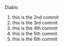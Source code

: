 Diablo

1. this is the 2nd commit
2. this is the 3rd commit
3. this is the 4th commit
4. this is the 5th commit
5. this is the 6th commit

